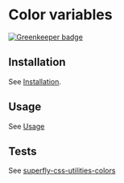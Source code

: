 # Color variables

[![Greenkeeper badge](https://badges.greenkeeper.io/superflycss/variables-colors.svg)](https://greenkeeper.io/)

## Installation

See [Installation](https://github.com/superfly-css/superfly-css/#installation).

## Usage

See [Usage](https://github.com/superfly-css/superfly-css/#usage)

## Tests

See [superfly-css-utilities-colors](https://github.com/superfly-css/superfly-css-utilities-colors/)
